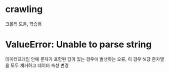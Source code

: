 # crawling
크롤러 모음, 학습용

# ValueError: Unable to parse string
데이터프레임 안에 문자가 포함된 값이 있는 경우에 발생하는 오류, 이 경우 해당 문자열을 모두 제거하고 데이터 속성 변경
